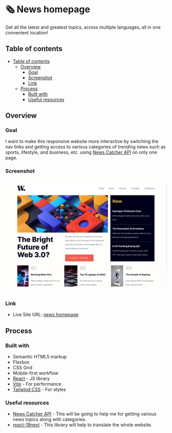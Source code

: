# 🗞️ News homepage

Get all the latest and greatest topics, across multiple languages, all in one convenient location!

## Table of contents

- [Table of contents](#table-of-contents)
  - [Overview](#overview)
    - [Goal](#goal)
    - [Screenshot](#screenshot)
    - [Link](#link)
  - [Process](#process)
    - [Built with](#built-with)
    - [Useful resources](#useful-resources)

## Overview

### Goal

I want to make this responsive website more interactive by switching the nav links and getting access to various categories of trending news such as sports, lifestyle, and business, etc. using [News Catcher API](https://www.newscatcherapi.com/) on only one page.

### Screenshot

![Website Design](/public/screenshot.png)

### Link

- Live Site URL: [news homepage](https://onepagenews.vercel.app/)

## Process

### Built with

- Semantic HTML5 markup
- Flexbox
- CSS Grid
- Mobile-first workflow
- [React](https://reactjs.org/) - JS library
- [Vite](https://vitejs.dev/) - For performance
- [Tailwind CSS](https://tailwindcss.com/) - For styles

### Useful resources

- [News Catcher API](https://www.newscatcherapi.com/) - This will be going to help me for getting various news topics along with categories.
- [react-18next](https://react.i18next.com/) - This library will help to translate the whole website.
